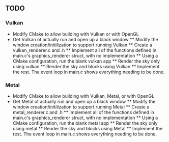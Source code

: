 ## TODO

### Vulkan

* Modify CMake to allow building with Vulkan or with OpenGL
* Get Vulkan ot actually run and open up a black window
** Modify the window creation/initilization to support running Vulkan
** Create a vulkan_renderer.c and .h
** Implement all of the functions defined in main.c's graphics_renderer struct, with no implementation
** Using a CMake configuration, run the blank vulkan app
** Render the sky only using vulkan
** Render the sky and blocks using Vulkan
** Implement the rest.  The event loop in main.c shows everything needing to be done.

### Metal

* Modify CMake to allow building with Vulkan, Metal, or with OpenGL
* Get Metal ot actually run and open up a black window
** Modify the window creation/initilization to support running Metal
** Create a metal_renderer.c and .h
** Implement all of the functions defined in main.c's graphics_renderer struct, with no implementation
** Using a CMake configuration, run the blank metal app
** Render the sky only using metal
** Render the sky and blocks using Metal
** Implement the rest.  The event loop in main.c shows everything needing to be done.

